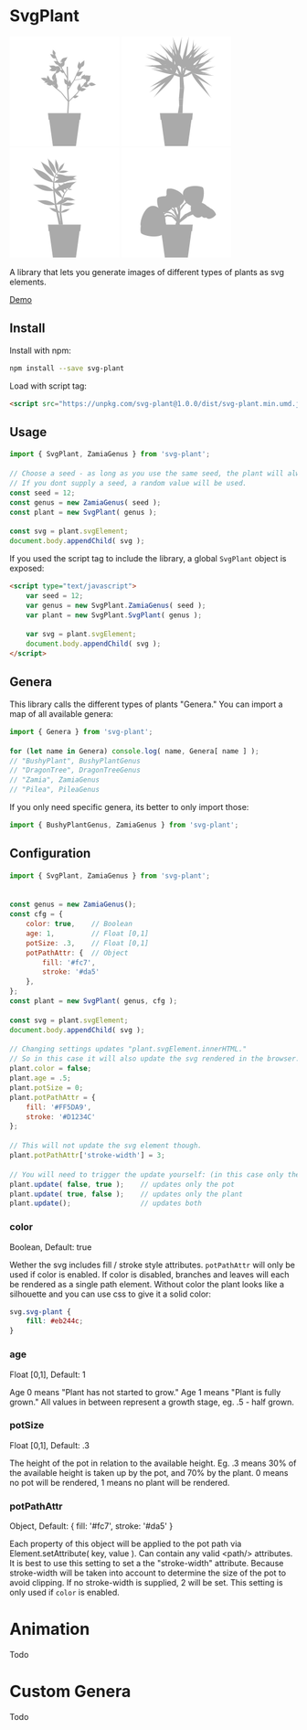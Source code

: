 # SvgPlant

![Example 1](demo/Example1.svg)
![Example 2](demo/Example2.svg)
![Example 3](demo/Example3.svg)
![Example 4](demo/Example4.svg)

A library that lets you generate images of different types of plants as svg elements.

[Demo](https://htmlpreview.github.io/?https://github.com/days-later/svg-plant/blob/main/demo/demo.html)

## Install

Install with npm:

```bash
npm install --save svg-plant
```

Load with script tag:

```html
<script src="https://unpkg.com/svg-plant@1.0.0/dist/svg-plant.min.umd.js"></script>
```

## Usage

```js
import { SvgPlant, ZamiaGenus } from 'svg-plant';

// Choose a seed - as long as you use the same seed, the plant will always come out the same.
// If you dont supply a seed, a random value will be used.
const seed = 12;
const genus = new ZamiaGenus( seed );
const plant = new SvgPlant( genus );

const svg = plant.svgElement;
document.body.appendChild( svg );
```

If you used the script tag to include the library, a global `SvgPlant` object is exposed:

```html
<script type="text/javascript">
    var seed = 12;
    var genus = new SvgPlant.ZamiaGenus( seed );
    var plant = new SvgPlant.SvgPlant( genus );

    var svg = plant.svgElement;
    document.body.appendChild( svg );
</script>
```

## Genera

This library calls the different types of plants "Genera."
You can import a map of all available genera:

```js
import { Genera } from 'svg-plant';

for (let name in Genera) console.log( name, Genera[ name ] );
// "BushyPlant", BushyPlantGenus
// "DragonTree", DragonTreeGenus
// "Zamia", ZamiaGenus
// "Pilea", PileaGenus
```

If you only need specific genera, its better to only import those:

```js
import { BushyPlantGenus, ZamiaGenus } from 'svg-plant';
```

## Configuration

```js
import { SvgPlant, ZamiaGenus } from 'svg-plant';


const genus = new ZamiaGenus();
const cfg = {
    color: true,    // Boolean
    age: 1,         // Float [0,1]
    potSize: .3,    // Float [0,1]
    potPathAttr: {  // Object
        fill: '#fc7',
        stroke: '#da5'
    },
};
const plant = new SvgPlant( genus, cfg );

const svg = plant.svgElement;
document.body.appendChild( svg );

// Changing settings updates "plant.svgElement.innerHTML."
// So in this case it will also update the svg rendered in the browser.
plant.color = false;
plant.age = .5;
plant.potSize = 0;
plant.potPathAttr = {
    fill: '#FF5DA9',
    stroke: '#D1234C'
};

// This will not update the svg element though.
plant.potPathAttr['stroke-width'] = 3;

// You will need to trigger the update yourself: (in this case only the pot would need an update)
plant.update( false, true );    // updates only the pot
plant.update( true, false );    // updates only the plant
plant.update();                 // updates both
```

### color
Boolean, Default: true

Wether the svg includes fill / stroke style attributes.
`potPathAttr` will only be used if color is enabled.
If color is disabled, branches and leaves will each be rendered as a single path element.
Without color the plant looks like a silhouette and you can use css to give it a solid color:

```css
svg.svg-plant {
    fill: #eb244c;
}
```

### age
Float [0,1], Default: 1

Age 0 means "Plant has not started to grow."
Age 1 means "Plant is fully grown."
All values in between represent a growth stage, eg. .5 - half grown.

### potSize
Float [0,1], Default: .3

The height of the pot in relation to the available height.
Eg. .3 means 30% of the available height is taken up by the pot, and 70% by the plant.
0 means no pot will be rendered, 1 means no plant will be rendered.

### potPathAttr
Object, Default: { fill: '#fc7', stroke: '#da5' }

Each property of this object will be applied to the pot path via Element.setAttribute( key, value ).
Can contain any valid &lt;path/> attributes. It is best to use this setting to set a the "stroke-width" attribute.
Because stroke-width will be taken into account to determine the size of the pot to avoid clipping.
If no stroke-width is supplied, 2 will be set. This setting is only used if `color` is enabled.

# Animation

Todo

# Custom Genera

Todo
